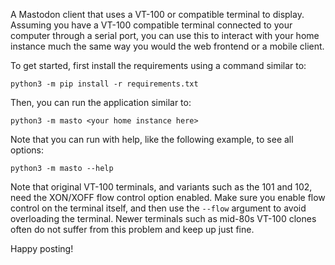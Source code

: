 A Mastodon client that uses a VT-100 or compatible terminal to display. Assuming you have a VT-100 compatible terminal connected to your computer through a serial port, you can use this to interact with your home instance much the same way you would the web frontend or a mobile client.

To get started, first install the requirements using a command similar to:

```
python3 -m pip install -r requirements.txt
```

Then, you can run the application similar to:

```
python3 -m masto <your home instance here>
```

Note that you can run with help, like the following example, to see all options:

```
python3 -m masto --help
```

Note that original VT-100 terminals, and variants such as the 101 and 102, need the XON/XOFF flow control option enabled. Make sure you enable flow control on the terminal itself, and then use the `--flow` argument to avoid overloading the terminal. Newer terminals such as mid-80s VT-100 clones often do not suffer from this problem and keep up just fine.

Happy posting!
